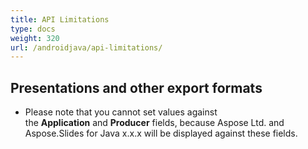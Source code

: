 ```yaml
---
title: API Limitations
type: docs
weight: 320
url: /androidjava/api-limitations/
---
```


## **Presentations and other export formats**
- Please note that you cannot set values against the **Application** and **Producer** fields, because Aspose Ltd. and Aspose.Slides for Java x.x.x will be displayed against these fields.
